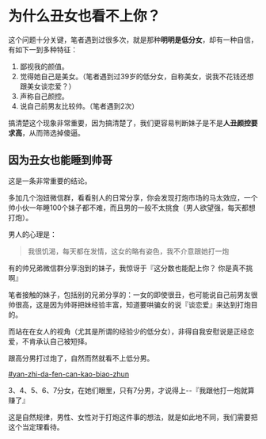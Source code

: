 # 为什么丑女也看不上你？

这个问题十分关键，笔者遇到过很多次，就是那种**明明是低分女**，却有一种自信，有如下一到多种特征：

1. 鄙视我的颜值。
2. 觉得她自己是美女。（笔者遇到过39岁的低分女，自称美女，说我不花钱还想跟美女谈恋爱？）
3. 声称自己颜控。
4. 说自己前男友比较帅。（笔者遇到2次）

搞清楚这个现象非常重要，因为搞清楚了，我们更容易判断妹子是不是**人丑颜控要求高**，从而筛选掉傻逼。

## 因为丑女也能睡到帅哥

这是一条非常重要的结论。

多加几个泡妞微信群，看看别人的日常分享，你会发现打炮市场的马太效应，一个帅小伙一年睡100个妹子都不难，而且男的一般不太挑食（男人欲望强，每天都想打炮）。

男人的心理是：

> 我很饥渴，每天都在发情，这女的略有姿色，我不介意跟她打一炮

有的帅兄弟微信群分享泡到的妹子，我惊讶于『这分数也能配上你？ 你是真不挑啊』

笔者接触的妹子，包括别的兄弟分享的：一女的即使很丑，也可能说自己前男友很帅很高，这是因为帅哥把妹经验丰富，知道要哄骗女的说『谈恋爱』来达到打炮目的。

而站在在女人的视角（尤其是所谓的经验少的低分女），非得自我安慰说是正经恋爱，不肯承认自己被短择。

跟高分男打过炮了，自然而然就看不上低分男。

[#yan-zhi-da-fen-can-kao-biao-zhun](../yi-ge-can-ku-de-shi-shi/sub0.md#yan-zhi-da-fen-can-kao-biao-zhun "mention")

3、4、5、6、7分女，在她们眼里，只有7分男，才说得上--『我跟他打一炮就算赚了』

这是自然规律，男性、女性对于打炮这件事的想法，就是如此地不同，我们需要把这个当定理看待。

